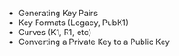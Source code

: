 - Generating Key Pairs
- Key Formats (Legacy, PubK1)
- Curves (K1, R1, etc)
- Converting a Private Key to a Public Key
